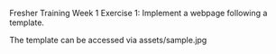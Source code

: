 Fresher Training Week 1 Exercise 1: Implement a webpage following a template.

The template can be accessed via assets/sample.jpg